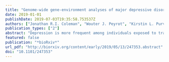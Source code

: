 ```yaml
---
title: "Genome-wide gene-environment analyses of major depressive disorder and reported lifetime traumatic experiences in UK Biobank"
date: 2019-01-01
publishDate: 2019-07-03T19:35:58.753537Z
authors: ["Jonathan R.I. Coleman", "Wouter J. Peyrot", "Kirstin L. Purves", "Katrina A.S. Davis", "Christopher Rayner", "Shing Wan Choi", "Christopher Hübel", "Héléna A. Gaspar", "Carol Kan", "Sandra Van der Auwera", "Mark James Adams", "Donald M. Lyall", "Karmel W. Choi", "Erin C. Dunn", "Evangelos Vassos", "Andrea Danese", "Barbara Maughan", "Hans J. Grabe", "Cathryn M. Lewis", "Paul F. O’Reilly", "Andrew M. McIntosh", "Daniel J. Smith", "Naomi R. Wray", "Matthew Hotopf", "Thalia C. Eley", "Gerome Breen"]
publication_types: ["2"]
abstract: "Depression is more frequent among individuals exposed to traumatic events. Both trauma exposure and depression are heritable. However, the relationship between these traits, including the role of genetic risk factors, is complex and poorly understood. When modelling trauma exposure as an environmental influence on depression, both gene-environment correlations and gene-environment interactions have been observed. The UK Biobank concurrently assessed Major Depressive Disorder (MDD) and self-reported lifetime exposure to traumatic events in 126,522 genotyped individuals of European ancestry. We contrasted genetic influences on MDD between individuals reporting and not reporting trauma exposure (final sample size range: 24,094-92,957). The SNP-based heritability of MDD was greater in participants reporting trauma exposure (24%) than in individuals not reporting trauma exposure (12%), taking into account the strong, positive genetic correlation observed between MDD and reported trauma exposure. The genetic correlation between MDD and waist circumference was only significant in individuals reporting trauma exposure (rg = 0.24, p = 1.8×10-7 versus rg = −0.05, p = 0.39 in individuals not reporting trauma exposure, difference p = 2.3×10-4). Our results suggest that the genetic contribution to MDD is greater when additional risk factors are present, and that a complex relationship exists between reported trauma exposure, body composition, and MDD."
featured: false
publication: "*bioRxiv*"
url_pdf: "http://biorxiv.org/content/early/2019/05/13/247353.abstract"
doi: "10.1101/247353"
---
```


